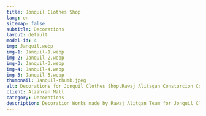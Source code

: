 ```yaml
---
title: Jonquil Clothes Shop
lang: en
sitemap: false
subtitle: Decorations
layout: default
modal-id: 4
img: Janquil.webp
img-1: Janquil-1.webp
img-2: Janquil-2.webp
img-3: Janquil-3.webp
img-4: Janquil-4.webp
img-5: Janquil-5.webp
thumbnail: Janquil-thumb.jpeg
alt: Decorations for Jonquil Clothes Shop.Rawaj Alitaqan Consturcion Company in KSA
client: Alzahran Mall
category: Decorations
description: Decoration Works made by Rawaj Alitqan Team for Jonquil Clothes Shop in Alzahran Mall.
---
```

